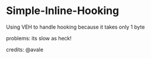 # Simple-Inline-Hooking

Using VEH to handle hooking because it takes only 1 byte

problems: its slow as heck!

credits: @avale

